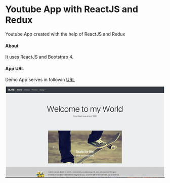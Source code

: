 # Youtube App with ReactJS and Redux

Youtube App created with the help of ReactJS and Redux 

#### About
It uses ReactJS and Bootstrap 4.

#### App URL
Demo App serves in followin [URL](https://mobapphome.github.io/skate-or-die/)

<p align="center">
<a href="https://mobapphome.github.io/skate-or-die/"><img src="https://raw.githubusercontent.com/mobapphome/skate-or-die/master/screenshot.png" width="900px"/></a>
</p>

